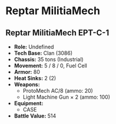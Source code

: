 # Reptar MilitiaMech
## Reptar MilitiaMech EPT-C-1
- **Role:** Undefined
- **Tech Base:** Clan (3086)
- **Chassis:** 35 tons (Industrial)
- **Movement:** 5 / 8 / 0, Fuel Cell
- **Armor:** 80
- **Heat Sinks:** 2 (2)
- **Weapons:**
  - ProtoMech AC/8 (ammo: 20)
  - Light Machine Gun × 2 (ammo: 100)
- **Equipment:**
  - CASE
- **Battle Value:** 514

